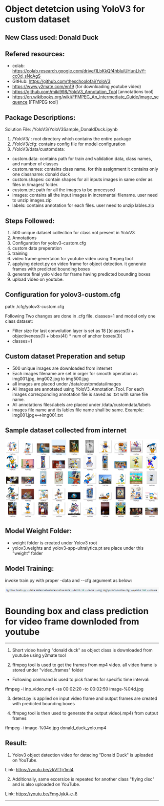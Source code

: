 # Object detetcion using YoloV3 for custom dataset

New Class used: Donald Duck
--------------

Refered resources:
------------------

- colab: https://colab.research.google.com/drive/1LbKkQf4hbIuiUHunLlvY-cc0d_sNcAgS
- GitHub: https://github.com/theschoolofai/YoloV3
- https://www.y2mate.com/en19 (for downloading youtube video)
- https://github.com/miki998/YoloV3_Annotation_Tool [annotations tool]
- https://en.wikibooks.org/wiki/FFMPEG_An_Intermediate_Guide/image_sequence [FFMPEG tool]

Package Descriptions:
---------------------

Solution File: /YoloV3/YoloV3Sample_DonaldDuck.ipynb

1. /YoloV3/ : root directory which contains the entire package
2. /YoloV3/cfg: contains config file for model configuration
3. /YoloV3/data/customdata: 
- custom.data: contains path for train and validation data, class names, and number of classes
- custom.names: contains class name. for this assignment it contains only one classname: donald duck
- custom.shapes: contain shapes for all inputs images in same order as files in /images/ folder.
- custom.txt: path for all the images to be processed
- images: contains all the input images in incremental filename. user need to unzip images.zip
- labels: contains annotation for each files. user need to unzip lables.zip

Steps Followed:
---------------

1. 500 unique dataset collection for class not present in YoloV3
2. Annotations
3. Configuration for yolov3-custom.cfg
4. custom data preperation
5. training
6. video frame genertaion for youtube video using ffmpeg tool
7. applying detect.py on video frame for object detection. it generate frames with predicted bounding boxes
8. generate final yolo video for frame having predicted bounding boxes
9. upload video on youtube.


Configuration for yolov3-custom.cfg
-----------------------------------

path: /cfg/yolov3-custom.cfg

Following Two changes are done in .cfg file. classes=1 and model only one class dataset:

- Filter size for last convolution layer is set as 18 [(classes(1) + objectiveness(1) + bbox(4)) * num of anchor boxes(3)]
- classes=1 

Custom dataset Preperation and setup
------------------------------------

- 500 unique images are downloaded from internet
- Each images filename are set in orger for smooth operation as img001.jpg, img002.jpg to img500.jpg
- all images are placed under /data/customdata/images
- All images are annotated using YoloV3_Annotation_Tool. For each images correcponding annotation file is saved as .txt with same file name.
- All annotations files/labels are placed under /data/customdata/labels
- images file name and its lables file name shall be same. Example: img001.jpg<==>img001.txt

Sample dataset collected from internet
--------------------------------------

![](images/samples_donald.PNG)


Model Weight Folder:
--------------------

- weight folder is created under Yolov3 root
- yolov3.weights and yolov3-spp-ultralytics.pt are place under this "weight" folder


Model Training:
---------------

invoke train.py with proper -data and --cfg argument as below:

![](images/training_cmd.PNG)


# Bounding box and class prediction for video frame downloded from youtube
---------------------------------------------------------------------------

1. Short video having "donald duck" as object class is downloaded from youtube using y2mate tool

2. ffmpeg tool is used to get the frames from mp4 video. all video frame is stored under "video_frames" folder

- Following command is used to pick frames for specific time interval:

ffmpeg -i inp_video.mp4 -ss 00:02:20 -to 00:02:50 image-%04d.jpg

3. detect.py is applied on input video frame and output frames are created with predicted bounding boxes

4. ffmpeg tool is then used to generate the output video(.mp4) from output frames

ffmpeg -i image-%04d.jpg donald_duck_yolo.mp4


Result: 
-------

1. Yolov3 object detection video for detecing "Donald Duck" is uploaded on YouTube.

Link: https://youtu.be/zkVfTjr1ml4

2. Additionally, same excersice is repeated for another class "flying disc" and is also uploaded on YouTube.

Link: https://youtu.be/FmgJykA-e-8


----------------------------------------------------------------------------------------------------------------

